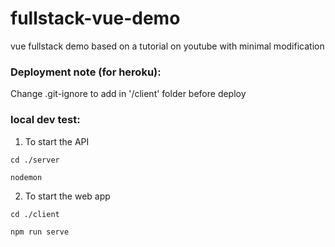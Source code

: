 # fullstack-vue-demo
vue fullstack demo based on a tutorial on youtube with minimal modification


### Deployment note (for heroku):

Change .git-ignore to add in '/client' folder before deploy

### local dev test:

1. To start the API

`cd ./server`

`nodemon`

2. To start the web app

`cd ./client`

`npm run serve`
